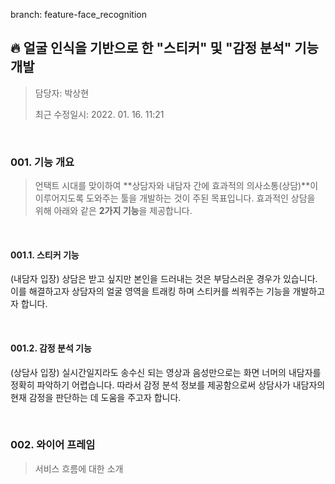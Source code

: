 branch: feature-face_recognition

## 🔥 얼굴 인식을 기반으로 한 "스티커" 및 "감정 분석" 기능 개발

> 담당자: 박상현
>
> 최근 수정일시: 2022. 01. 16. 11:21



<br>

### 001. 기능 개요

> 언택트 시대를 맞이하여 **상담자와 내담자 간에 효과적의 의사소통(상담)**이 이루어지도록 도와주는 툴을 개발하는 것이 주된 목표입니다. 효과적인 상담을 위해 아래와 같은 **2가지 기능**을 제공합니다.

<br>

#### 001.1. 스티커 기능

(내담자 입장) 상담은 받고 싶지만 본인을 드러내는 것은 부담스러운 경우가 있습니다. 이를 해결하고자 상담자의 얼굴 영역을 트래킹 하며 스티커를 씌워주는 기능을 개발하고자 합니다.

<br>

#### 001.2. 감정 분석 기능

(상담사 입장) 실시간일지라도 송수신 되는 영상과 음성만으로는 화면 너머의 내담자를 정확히 파악하기 어렵습니다. 따라서 감정 분석 정보를 제공함으로써 상담사가 내담자의 현재 감정을 판단하는 데 도움을 주고자 합니다.





<br>

### 002. 와이어 프레임

> 서비스 흐름에 대한 소개

<br>





